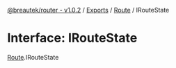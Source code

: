 [@breautek/router - v1.0.2](../README.md) / [Exports](../modules.md) / [Route](../modules/route.md) / IRouteState

# Interface: IRouteState

[Route](../modules/route.md).IRouteState
